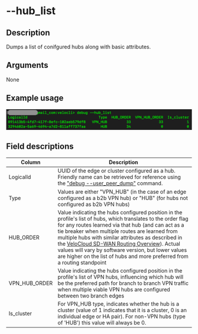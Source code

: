 #	--hub_list

##	Description
Dumps a list of conifgured hubs along with basic attributes.

##  Arguments
None

##  Example usage
![image](Images/hub_list.png)

##  Field descriptions
| Column | Description |
|---|---|
| LogicalId | UUID of the edge or cluster configured as a hub. Friendly name can be retrieved for reference using the ["debug --user_peer_dump"]() command. |
| Type | Values are either "VPN_HUB" (in the case of an edge configured as a b2b VPN hub) or "HUB" (for hubs not configured as b2b VPN hubs) |
| HUB_ORDER | Value indicating the hubs configured position in the profile's list of hubs, which translates to the order flag for any routes learned via that hub (and can act as a tie breaker when multiple routes are learned from multiple hubs with similar attributes as described in the [VeloCloud SD-WAN Routing Overview](https://techdocs.broadcom.com/us/en/vmware-sde/velocloud-sase/vmware-velocloud-sd-wan/6-2/sd-wan-administration-guide/overview-3-admin/vmware-sd-wan-routing-overview-admin.html)). Actual values will vary by software version, but lower values are higher on the list of hubs and more preferred from a routing standpoint |
| VPN_HUB_ORDER | Value indicating the hubs configured position in the profile's list of VPN hubs, influencing which hub will be the preferred path for branch to branch VPN traffic when multiple viable VPN hubs are configured between two branch edges |
| Is_cluster | For VPN_HUB type, indicates whether the hub is a cluster (value of 1 indicates that it is a cluster, 0 is an individual edge or HA pair).  For non-VPN hubs (type of 'HUB') this value will always be 0. |
